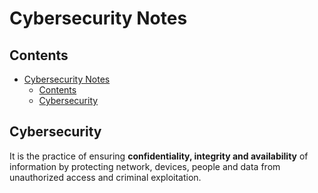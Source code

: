 # Cybersecurity Notes

## Contents

- [Cybersecurity Notes](#cybersecurity-notes)
  - [Contents](#contents)
  - [Cybersecurity](#cybersecurity)

## Cybersecurity

It is the practice of ensuring **confidentiality, integrity and availability** of information by protecting network, devices, people and data from unauthorized access and criminal exploitation.
